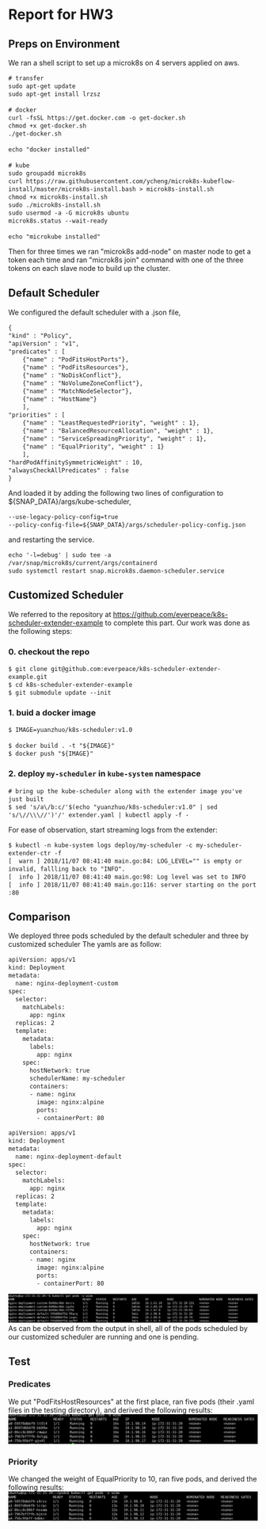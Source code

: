 # Report for HW3
## Preps on Environment
We ran a shell script to set up a microk8s on 4 servers applied on aws.
```
# transfer
sudo apt-get update
sudo apt-get install lrzsz

# docker
curl -fsSL https://get.docker.com -o get-docker.sh
chmod +x get-docker.sh
./get-docker.sh

echo "docker installed"

# kube
sudo groupadd microk8s
curl https://raw.githubusercontent.com/ycheng/microk8s-kubeflow-install/master/microk8s-install.bash > microk8s-install.sh
chmod +x microk8s-install.sh
sudo ./microk8s-install.sh
sudo usermod -a -G microk8s ubuntu
microk8s.status --wait-ready

echo "microkube installed"
```
Then for three times we ran "microk8s add-node" on master node to get a token each time and ran "microk8s join" command with one of the three tokens on each slave node to build up the cluster.
## Default Scheduler
We configured the default scheduler with a .json file,
```
{
"kind" : "Policy",
"apiVersion" : "v1",
"predicates" : [
	{"name" : "PodFitsHostPorts"},
	{"name" : "PodFitsResources"},
	{"name" : "NoDiskConflict"},
	{"name" : "NoVolumeZoneConflict"},
	{"name" : "MatchNodeSelector"},
	{"name" : "HostName"}
	],
"priorities" : [
	{"name" : "LeastRequestedPriority", "weight" : 1},
	{"name" : "BalancedResourceAllocation", "weight" : 1},
	{"name" : "ServiceSpreadingPriority", "weight" : 1},
	{"name" : "EqualPriority", "weight" : 1}
	],
"hardPodAffinitySymmetricWeight" : 10,
"alwaysCheckAllPredicates" : false
}
```

And loaded it by adding the following two lines of configuration to ${SNAP_DATA}/args/kube-scheduler,
```
--use-legacy-policy-config=true
--policy-config-file=${SNAP_DATA}/args/scheduler-policy-config.json
```
and restarting the service.
```
echo '-l=debug' | sudo tee -a /var/snap/microk8s/current/args/containerd
sudo systemctl restart snap.microk8s.daemon-scheduler.service
```
## Customized Scheduler
We referred to the repository at https://github.com/everpeace/k8s-scheduler-extender-example to complete this part. Our work was done as the following steps:

### 0. checkout the repo

```shell
$ git clone git@github.com:everpeace/k8s-scheduler-extender-example.git
$ cd k8s-scheduler-extender-example
$ git submodule update --init
```

### 1. buid a docker image

```
$ IMAGE=yuanzhuo/k8s-scheduler:v1.0

$ docker build . -t "${IMAGE}"
$ docker push "${IMAGE}"
```

### 2. deploy `my-scheduler` in `kube-system` namespace
```
# bring up the kube-scheduler along with the extender image you've just built
$ sed 's/a\/b:c/'$(echo "yuanzhuo/k8s-scheduler:v1.0" | sed 's/\//\\\//')'/' extender.yaml | kubectl apply -f -
```

For ease of observation, start streaming logs from the extender:

```console
$ kubectl -n kube-system logs deploy/my-scheduler -c my-scheduler-extender-ctr -f
[  warn ] 2018/11/07 08:41:40 main.go:84: LOG_LEVEL="" is empty or invalid, fallling back to "INFO".
[  info ] 2018/11/07 08:41:40 main.go:98: Log level was set to INFO
[  info ] 2018/11/07 08:41:40 main.go:116: server starting on the port :80
```

## Comparison
We deployed three pods scheduled by the default scheduler and three by customized scheduler
The yamls are as follow:
```
apiVersion: apps/v1
kind: Deployment
metadata:
  name: nginx-deployment-custom
spec:
  selector:
    matchLabels:
      app: nginx
  replicas: 2
  template:
    metadata:
      labels:
        app: nginx
    spec:
      hostNetwork: true
      schedulerName: my-scheduler
      containers:
      - name: nginx
        image: nginx:alpine
        ports:
        - containerPort: 80
```

```
apiVersion: apps/v1
kind: Deployment
metadata:
  name: nginx-deployment-default
spec:
  selector:
    matchLabels:
      app: nginx
  replicas: 2
  template:
    metadata:
      labels:
        app: nginx
    spec:
      hostNetwork: true
      containers:
      - name: nginx
        image: nginx:alpine
        ports:
        - containerPort: 80
```

![f](./img/1.jpg)
As can be observed from the output in shell, all of the pods scheduled by our customized scheduler are running and one is pending.

## Test
### Predicates
We put "PodFitsHostResources" at the first place, ran five pods (their .yaml files in the testing directory), and derived the following results: 
![pri](./img/predicate.jpg)

### Priority
We changed the weight of EqualPriority to 10, ran five pods, and derived the following results:
![pre](./img/priority.jpg)
